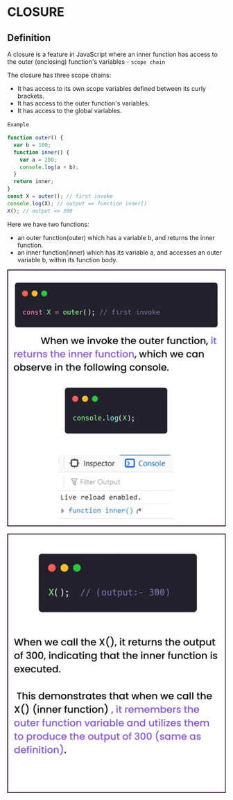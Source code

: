 # CLOSURE

## Definition

A closure is a feature in JavaScript where an inner function has access to the outer (enclosing) function's variables - `scope chain`

The closure has three scope chains:

- It has access to its own scope variables defined between its curly brackets.
- It has access to the outer function's variables.
- It has access to the global variables.

`Example`

```js
function outer() {
  var b = 100;
  function inner() {
    var a = 200;
    console.log(a + b);
  }
  return inner;
}
const X = outer(); // first invoke
console.log(X); // output => function inner()
X(); // output => 300
```

Here we have two functions:

- an outer function(outer) which has a variable b, and returns the inner function.
- an inner function(inner) which has its variable a, and accesses an outer variable b, within its function body.

![Alt text](closure-1.png)

![Alt text](closure-2.png)
